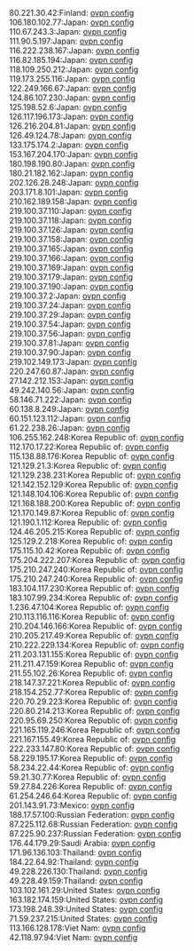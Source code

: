 80.221.30.42:Finland: [ovpn config](vpn/80_221_30_42.ovpn)  
106.180.102.77:Japan: [ovpn config](vpn/106_180_102_77.ovpn)  
110.67.243.3:Japan: [ovpn config](vpn/110_67_243_3.ovpn)  
111.90.5.197:Japan: [ovpn config](vpn/111_90_5_197.ovpn)  
116.222.238.167:Japan: [ovpn config](vpn/116_222_238_167.ovpn)  
116.82.185.194:Japan: [ovpn config](vpn/116_82_185_194.ovpn)  
118.109.250.212:Japan: [ovpn config](vpn/118_109_250_212.ovpn)  
119.173.255.116:Japan: [ovpn config](vpn/119_173_255_116.ovpn)  
122.249.166.67:Japan: [ovpn config](vpn/122_249_166_67.ovpn)  
124.86.107.230:Japan: [ovpn config](vpn/124_86_107_230.ovpn)  
125.198.52.6:Japan: [ovpn config](vpn/125_198_52_6.ovpn)  
126.117.196.173:Japan: [ovpn config](vpn/126_117_196_173.ovpn)  
126.216.204.81:Japan: [ovpn config](vpn/126_216_204_81.ovpn)  
126.49.124.78:Japan: [ovpn config](vpn/126_49_124_78.ovpn)  
133.175.174.2:Japan: [ovpn config](vpn/133_175_174_2.ovpn)  
153.167.204.170:Japan: [ovpn config](vpn/153_167_204_170.ovpn)  
180.198.190.80:Japan: [ovpn config](vpn/180_198_190_80.ovpn)  
180.21.182.162:Japan: [ovpn config](vpn/180_21_182_162.ovpn)  
202.126.28.248:Japan: [ovpn config](vpn/202_126_28_248.ovpn)  
203.171.8.101:Japan: [ovpn config](vpn/203_171_8_101.ovpn)  
210.162.189.158:Japan: [ovpn config](vpn/210_162_189_158.ovpn)  
219.100.37.110:Japan: [ovpn config](vpn/219_100_37_110.ovpn)  
219.100.37.118:Japan: [ovpn config](vpn/219_100_37_118.ovpn)  
219.100.37.126:Japan: [ovpn config](vpn/219_100_37_126.ovpn)  
219.100.37.158:Japan: [ovpn config](vpn/219_100_37_158.ovpn)  
219.100.37.165:Japan: [ovpn config](vpn/219_100_37_165.ovpn)  
219.100.37.166:Japan: [ovpn config](vpn/219_100_37_166.ovpn)  
219.100.37.169:Japan: [ovpn config](vpn/219_100_37_169.ovpn)  
219.100.37.179:Japan: [ovpn config](vpn/219_100_37_179.ovpn)  
219.100.37.190:Japan: [ovpn config](vpn/219_100_37_190.ovpn)  
219.100.37.2:Japan: [ovpn config](vpn/219_100_37_2.ovpn)  
219.100.37.24:Japan: [ovpn config](vpn/219_100_37_24.ovpn)  
219.100.37.29:Japan: [ovpn config](vpn/219_100_37_29.ovpn)  
219.100.37.54:Japan: [ovpn config](vpn/219_100_37_54.ovpn)  
219.100.37.56:Japan: [ovpn config](vpn/219_100_37_56.ovpn)  
219.100.37.81:Japan: [ovpn config](vpn/219_100_37_81.ovpn)  
219.100.37.90:Japan: [ovpn config](vpn/219_100_37_90.ovpn)  
219.102.149.173:Japan: [ovpn config](vpn/219_102_149_173.ovpn)  
220.247.60.87:Japan: [ovpn config](vpn/220_247_60_87.ovpn)  
27.142.212.153:Japan: [ovpn config](vpn/27_142_212_153.ovpn)  
49.242.140.56:Japan: [ovpn config](vpn/49_242_140_56.ovpn)  
58.146.71.222:Japan: [ovpn config](vpn/58_146_71_222.ovpn)  
60.138.8.249:Japan: [ovpn config](vpn/60_138_8_249.ovpn)  
60.151.123.112:Japan: [ovpn config](vpn/60_151_123_112.ovpn)  
61.22.238.26:Japan: [ovpn config](vpn/61_22_238_26.ovpn)  
106.255.162.248:Korea Republic of: [ovpn config](vpn/106_255_162_248.ovpn)  
112.170.17.22:Korea Republic of: [ovpn config](vpn/112_170_17_22.ovpn)  
115.138.88.176:Korea Republic of: [ovpn config](vpn/115_138_88_176.ovpn)  
121.129.21.3:Korea Republic of: [ovpn config](vpn/121_129_21_3.ovpn)  
121.129.238.231:Korea Republic of: [ovpn config](vpn/121_129_238_231.ovpn)  
121.142.152.129:Korea Republic of: [ovpn config](vpn/121_142_152_129.ovpn)  
121.148.104.106:Korea Republic of: [ovpn config](vpn/121_148_104_106.ovpn)  
121.168.188.200:Korea Republic of: [ovpn config](vpn/121_168_188_200.ovpn)  
121.170.149.87:Korea Republic of: [ovpn config](vpn/121_170_149_87.ovpn)  
121.190.1.112:Korea Republic of: [ovpn config](vpn/121_190_1_112.ovpn)  
124.46.205.215:Korea Republic of: [ovpn config](vpn/124_46_205_215.ovpn)  
125.129.2.218:Korea Republic of: [ovpn config](vpn/125_129_2_218.ovpn)  
175.115.10.42:Korea Republic of: [ovpn config](vpn/175_115_10_42.ovpn)  
175.204.222.207:Korea Republic of: [ovpn config](vpn/175_204_222_207.ovpn)  
175.210.247.240:Korea Republic of: [ovpn config](vpn/175_210_247_240.ovpn)  
175.210.247.240:Korea Republic of: [ovpn config](vpn/175_210_247_240.ovpn)  
183.104.117.230:Korea Republic of: [ovpn config](vpn/183_104_117_230.ovpn)  
183.107.99.234:Korea Republic of: [ovpn config](vpn/183_107_99_234.ovpn)  
1.236.47.104:Korea Republic of: [ovpn config](vpn/1_236_47_104.ovpn)  
210.113.116.116:Korea Republic of: [ovpn config](vpn/210_113_116_116.ovpn)  
210.204.146.166:Korea Republic of: [ovpn config](vpn/210_204_146_166.ovpn)  
210.205.217.49:Korea Republic of: [ovpn config](vpn/210_205_217_49.ovpn)  
210.222.229.134:Korea Republic of: [ovpn config](vpn/210_222_229_134.ovpn)  
211.203.131.155:Korea Republic of: [ovpn config](vpn/211_203_131_155.ovpn)  
211.211.47.159:Korea Republic of: [ovpn config](vpn/211_211_47_159.ovpn)  
211.55.102.26:Korea Republic of: [ovpn config](vpn/211_55_102_26.ovpn)  
218.147.37.221:Korea Republic of: [ovpn config](vpn/218_147_37_221.ovpn)  
218.154.252.77:Korea Republic of: [ovpn config](vpn/218_154_252_77.ovpn)  
220.70.29.223:Korea Republic of: [ovpn config](vpn/220_70_29_223.ovpn)  
220.80.214.213:Korea Republic of: [ovpn config](vpn/220_80_214_213.ovpn)  
220.95.69.250:Korea Republic of: [ovpn config](vpn/220_95_69_250.ovpn)  
221.165.119.246:Korea Republic of: [ovpn config](vpn/221_165_119_246.ovpn)  
221.167.155.49:Korea Republic of: [ovpn config](vpn/221_167_155_49.ovpn)  
222.233.147.80:Korea Republic of: [ovpn config](vpn/222_233_147_80.ovpn)  
58.229.195.17:Korea Republic of: [ovpn config](vpn/58_229_195_17.ovpn)  
58.234.22.44:Korea Republic of: [ovpn config](vpn/58_234_22_44.ovpn)  
59.21.30.77:Korea Republic of: [ovpn config](vpn/59_21_30_77.ovpn)  
59.27.84.226:Korea Republic of: [ovpn config](vpn/59_27_84_226.ovpn)  
61.254.246.64:Korea Republic of: [ovpn config](vpn/61_254_246_64.ovpn)  
201.143.91.73:Mexico: [ovpn config](vpn/201_143_91_73.ovpn)  
188.17.57.100:Russian Federation: [ovpn config](vpn/188_17_57_100.ovpn)  
87.225.112.68:Russian Federation: [ovpn config](vpn/87_225_112_68.ovpn)  
87.225.90.237:Russian Federation: [ovpn config](vpn/87_225_90_237.ovpn)  
176.44.179.29:Saudi Arabia: [ovpn config](vpn/176_44_179_29.ovpn)  
171.96.136.103:Thailand: [ovpn config](vpn/171_96_136_103.ovpn)  
184.22.64.92:Thailand: [ovpn config](vpn/184_22_64_92.ovpn)  
49.228.226.130:Thailand: [ovpn config](vpn/49_228_226_130.ovpn)  
49.228.49.159:Thailand: [ovpn config](vpn/49_228_49_159.ovpn)  
103.102.161.29:United States: [ovpn config](vpn/103_102_161_29.ovpn)  
163.182.174.159:United States: [ovpn config](vpn/163_182_174_159.ovpn)  
173.198.248.39:United States: [ovpn config](vpn/173_198_248_39.ovpn)  
71.59.237.215:United States: [ovpn config](vpn/71_59_237_215.ovpn)  
113.166.128.178:Viet Nam: [ovpn config](vpn/113_166_128_178.ovpn)  
42.118.97.94:Viet Nam: [ovpn config](vpn/42_118_97_94.ovpn)  
